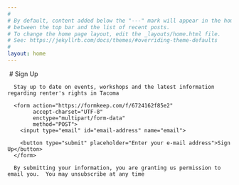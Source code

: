 ```yaml
---
#
# By default, content added below the "---" mark will appear in the home page
# between the top bar and the list of recent posts.
# To change the home page layout, edit the _layouts/home.html file.
# See: https://jekyllrb.com/docs/themes/#overriding-theme-defaults
#
layout: home
---
```

<div class="sign-up">
      <img class="email-icon" />
      # Sign Up

      Stay up to date on events, workshops and the latest information regarding renter's rights in Tacoma

      <form action="https://formkeep.com/f/6724162f85e2"
            accept-charset="UTF-8"
            enctype="multipart/form-data"
            method="POST">
        <input type="email" id="email-address" name="email">

        <button type="submit" placeholder="Enter your e-mail address">Sign Up</button>
      </form>

      By submitting your information, you are granting us permission to email you.  You may unsubscribe at any time
</div>
